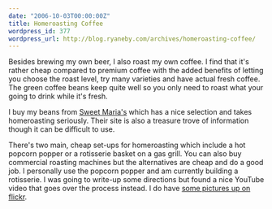 ```yaml
---
date: "2006-10-03T00:00:00Z"
title: Homeroasting Coffee
wordpress_id: 377
wordpress_url: http://blog.ryaneby.com/archives/homeroasting-coffee/
---
```

Besides brewing my own beer, I also roast my own coffee. I find that it's rather cheap compared to premium coffee with the added benefits of letting you choose the roast level, try many varieties and have actual fresh coffee. The green coffee beans keep quite well so you only need to roast what your going to drink while it's fresh.

I buy my beans from <a href="http://sweetmarias.com/">Sweet Maria's</a> which has a nice selection and takes homeroasting seriously. Their site is also a treasure trove of information though it can be difficult to use.

There's two main, cheap set-ups for homeroasting which include a hot popcorn popper or a rotisserie basket on a gas grill. You can also buy commercial roasting machines but the alternatives are cheap and do a good job. I personally use the popcorn popper and am currently building a rotisserie. I was going to write-up some directions but found a nice YouTube video that goes over the process instead. I do have <a href="http://flickr.com/photos/ebyryan/sets/1394065/">some pictures up on flickr</a>.

<object width="425" height="350"><param name="movie" value="http://www.youtube.com/v/ESelahL3EvE"></param><param name="wmode" value="transparent"></param><embed src="http://www.youtube.com/v/ESelahL3EvE" type="application/x-shockwave-flash" wmode="transparent" width="425" height="350"></embed></object>
